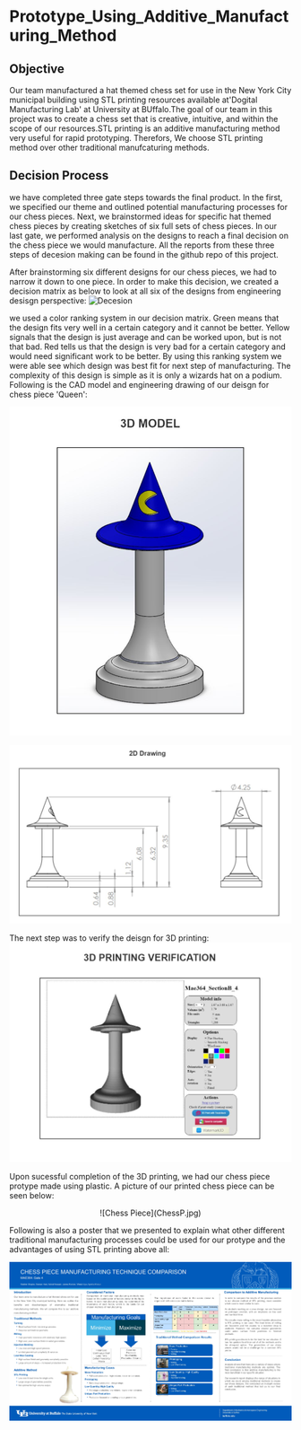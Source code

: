 # Prototype_Using_Additive_Manufacturing_Method
## Objective
Our team manufactured a hat themed chess set for use in the New York City municipal building using STL printing resources available at'Dogital Manufacturing Lab' at University at BUffalo.The goal of our team in this project was to create a chess set that is creative, intuitive, and within the scope of our resources.STL printing is an additive manufacturing method very useful for rapid prototyping. Therefors, We choose STL printing method over other traditional manufcaturing methods.

## Decision Process
we have completed three gate steps towards the final product. In the first, we specified our theme and outlined potential manufacturing processes for our chess pieces. Next, we brainstormed ideas for specific hat themed chess pieces by creating sketches of six full sets of chess pieces. In our last gate, we performed analysis on the designs to reach a final decision on the chess piece we would manufacture. All the reports from these three steps of decesion making can be found in the github repo of this project. 

After brainstorming six different designs for our chess pieces, we had to narrow it down to one piece. In order to make this decision, we created a decision matrix as below to look at all six of the designs from engineering desisgn perspective:
![Decesion](Decesion_Matrix.JPG)

we used a color ranking system in our decision matrix. Green means that the design fits very well in a certain category and it cannot be better. Yellow signals that the design is just average and can be worked upon, but is not that bad. Red tells us that the design is very bad for a certain category and would need significant work to be better. By using this ranking system we were able see which design was best fit for next step of manufacturing. The complexity of this design is simple as it is only a wizards hat on a podium. Following is the CAD model and engineering drawing of our deisgn for chess piece 'Queen': 

![3D](3D_Model.JPG)

![2D](2D_Drawing.JPG)

The next step was to verify the deisgn for 3D printing:
![Verification](Printing_V.JPG)

Upon sucessful completion of the 3D printing, we had our chess piece protype made using plastic. A picture of our printed chess piece can be seen below: 

<p align="center">
![Chess Piece](ChessP.jpg)

Following is also a poster that we presented to explain what other different traditional manufacturing processes could be used for our protype and the advantages of using STL printing above all: 

![Poster Presentation](Poster_Presentation.jpg)


